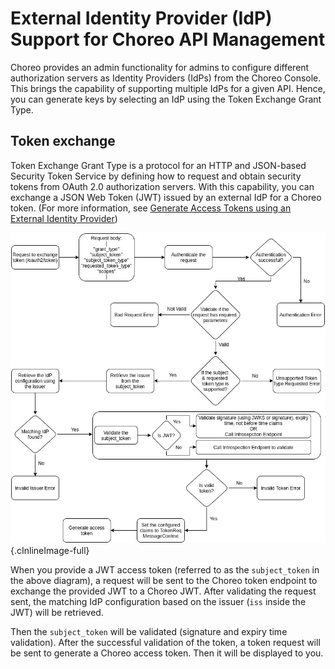 # External Identity Provider (IdP) Support for Choreo API Management

Choreo provides an admin functionality for admins to configure different authorization servers as Identity Providers (IdPs) from the Choreo Console. This brings the capability of supporting multiple IdPs for a given API. Hence, you can generate keys by selecting an IdP using the Token Exchange Grant Type.

## Token exchange

Token Exchange Grant Type is a protocol for an HTTP and JSON-based Security Token Service by defining how to request and obtain security tokens from OAuth 2.0 authorization servers. With this capability, you can exchange a JSON Web Token (JWT) issued by an external IdP for a Choreo token. (For more information, see [Generate Access Tokens using an External Identity Provider]())

![Token Exchange Flow](../assets/img/identity-providers/token-exchange-flow.jpg){.cInlineImage-full}

When you provide a JWT access token (referred to as the `subject_token` in the above diagram), a request will be sent to the Choreo token endpoint to exchange the provided JWT to a Choreo JWT. After validating the request sent, the matching IdP configuration based on the issuer (`iss` inside the JWT) will be retrieved.

Then the `subject_token` will be validated (signature and expiry time validation). After the successful validation of the token, a token request will be sent to generate a Choreo access token. Then it will be displayed to you.
